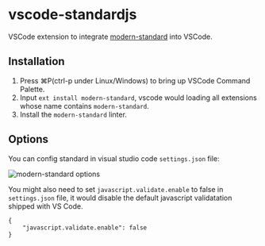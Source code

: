 # vscode-standardjs

VSCode extension to integrate [modern-standard](https://github.com/modern-standard/modern-standard) into VSCode.

## Installation

1. Press ⌘P(ctrl-p under Linux/Windows) to bring up VSCode Command Palette.
2. Input `ext install modern-standard`, vscode would loading all extensions whose name contains `modern-standard`.
3. Install the `modern-standard` linter.

## Options

You can config standard in visual studio code `settings.json` file:

![modern-standard options](config-standard-options.png)

You might also need to set `javascript.validate.enable` to false in `settings.json` file, it would disable the default javascript validatation shipped with VS Code.

```
{
	"javascript.validate.enable": false
}
```
